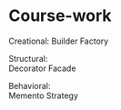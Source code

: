 # Course-work

Creational:
  Builder
	Factory

Structural:			
  Decorator
	Facade

Behavioral:			
  Memento
	Strategy
